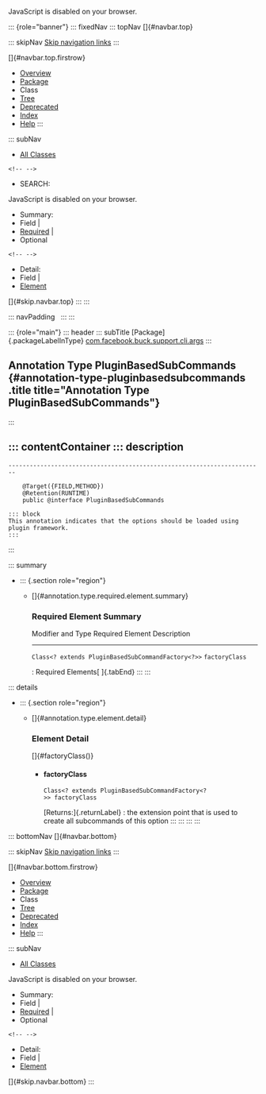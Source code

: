 <div>

JavaScript is disabled on your browser.

</div>

::: {role="banner"}
::: fixedNav
::: topNav
[]{#navbar.top}

::: skipNav
[Skip navigation links](#skip.navbar.top "Skip navigation links")
:::

[]{#navbar.top.firstrow}

-   [Overview](../../../../../../index.html)
-   [Package](package-summary.html)
-   Class
-   [Tree](package-tree.html)
-   [Deprecated](../../../../../../deprecated-list.html)
-   [Index](../../../../../../index-all.html)
-   [Help](../../../../../../help-doc.html)
:::

::: subNav
-   [All Classes](../../../../../../allclasses.html)

```{=html}
<!-- -->
```
-   SEARCH:

<div>

<div>

JavaScript is disabled on your browser.

</div>

</div>

<div>

-   Summary: 
-   Field \| 
-   [Required](#annotation.type.required.element.summary) \| 
-   Optional

```{=html}
<!-- -->
```
-   Detail: 
-   Field \| 
-   [Element](#annotation.type.element.detail)

</div>

[]{#skip.navbar.top}
:::
:::

::: navPadding
 
:::
:::

::: {role="main"}
::: header
::: subTitle
[Package]{.packageLabelInType} [com.facebook.buck.support.cli.args](package-summary.html)
:::

## Annotation Type PluginBasedSubCommands {#annotation-type-pluginbasedsubcommands .title title="Annotation Type PluginBasedSubCommands"}
:::

::: contentContainer
::: description
-   

    ------------------------------------------------------------------------

        @Target({FIELD,METHOD})
        @Retention(RUNTIME)
        public @interface PluginBasedSubCommands

    ::: block
    This annotation indicates that the options should be loaded using
    plugin framework.
    :::
:::

::: summary
-   ::: {.section role="region"}
    -   []{#annotation.type.required.element.summary}

        ### Required Element Summary

          Modifier and Type                                    Required Element   Description
          ---------------------------------------------------- ------------------ -------------
          `Class<? extends PluginBasedSubCommandFactory<?>>`   `factoryClass`      

          : Required Elements[ ]{.tabEnd}
    :::
:::

::: details
-   ::: {.section role="region"}
    -   []{#annotation.type.element.detail}

        ### Element Detail

        []{#factoryClass()}

        -   #### factoryClass

                Class<? extends PluginBasedSubCommandFactory<?>> factoryClass

            [Returns:]{.returnLabel}
            :   the extension point that is used to create all
                subcommands of this option
    :::
:::
:::
:::

::: bottomNav
[]{#navbar.bottom}

::: skipNav
[Skip navigation links](#skip.navbar.bottom "Skip navigation links")
:::

[]{#navbar.bottom.firstrow}

-   [Overview](../../../../../../index.html)
-   [Package](package-summary.html)
-   Class
-   [Tree](package-tree.html)
-   [Deprecated](../../../../../../deprecated-list.html)
-   [Index](../../../../../../index-all.html)
-   [Help](../../../../../../help-doc.html)
:::

::: subNav
-   [All Classes](../../../../../../allclasses.html)

<div>

<div>

JavaScript is disabled on your browser.

</div>

</div>

<div>

-   Summary: 
-   Field \| 
-   [Required](#annotation.type.required.element.summary) \| 
-   Optional

```{=html}
<!-- -->
```
-   Detail: 
-   Field \| 
-   [Element](#annotation.type.element.detail)

</div>

[]{#skip.navbar.bottom}
:::
